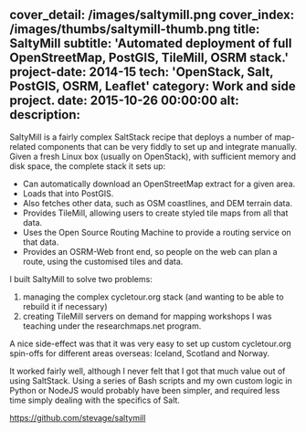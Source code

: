 cover_detail: /images/saltymill.png
cover_index: /images/thumbs/saltymill-thumb.png
title: SaltyMill
subtitle: 'Automated deployment of full OpenStreetMap, PostGIS, TileMill, OSRM stack.'
project-date: 2014-15
tech: 'OpenStack, Salt, PostGIS, OSRM, Leaflet'
category: Work and side project.
date: 2015-10-26 00:00:00
alt:
description:
---
SaltyMill is a fairly complex SaltStack recipe that deploys a number of map-related components that can be very fiddly to set up and integrate manually. Given a fresh Linux box (usually on OpenStack), with sufficient memory and disk space, the complete stack it sets up:

- Can automatically download an OpenStreetMap extract for a given area.
- Loads that into PostGIS.
- Also fetches other data, such as OSM coastlines, and DEM terrain data.
- Provides TileMill, allowing users to create styled tile maps from all that data.
- Uses the Open Source Routing Machine to provide a routing service on that data.
- Provides an OSRM-Web front end, so people on the web can plan a route, using the customised tiles and data.

I built SaltyMill to solve two problems: 

1. managing the complex cycletour.org stack (and wanting to be able to rebuild it if necessary)
2. creating TileMill servers on demand for mapping workshops I was teaching under the researchmaps.net program.

A nice side-effect was that it was very easy to set up custom cycletour.org spin-offs for different areas overseas: Iceland, Scotland and Norway.

It worked fairly well, although I never felt that I got that much value out of using SaltStack. Using a series of Bash scripts and my own custom logic in Python or NodeJS would probably have been simpler, and required less time simply dealing with the specifics of Salt.

https://github.com/stevage/saltymill
